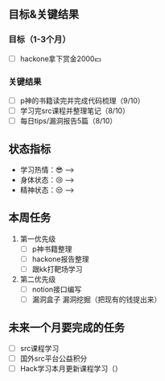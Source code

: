 ## 目标&关键结果
### 目标（1-3个月）
- [ ] hackone拿下赏金2000💵
### 关键结果
- [ ] p神的书籍读完并完成代码梳理（9/10）
- [ ] 学习完src课程并整理笔记（8/10）
- [ ] 每日tips/漏洞报告5篇（8/10）
## 状态指标
- 学习热情：😎 --> 
- 身体状态：😢 --> 
- 精神状态：😒 --> 

## 本周任务
1. 第一优先级
	- [ ] p神书籍整理
	- [ ] hackone报告整理
	- [ ] 跟kk打靶场学习
2. 第二优先级
	- [ ] notion接口编写
	- [ ] 漏洞盒子 漏洞挖掘（把现有的钱提出来）

## 未来一个月要完成的任务
- [ ] src课程学习
- [ ] 国外src平台公益积分
- [ ] Hack学习本月更新课程学习（）